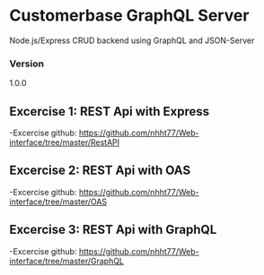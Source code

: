 # Customerbase GraphQL Server

Node.js/Express CRUD backend using GraphQL and JSON-Server

### Version
1.0.0

## Excercise 1: REST Api with Express

-Excercise github: https://github.com/nhht77/Web-interface/tree/master/RestAPI

## Excercise 2: REST Api with OAS

-Excercise github: https://github.com/nhht77/Web-interface/tree/master/OAS

## Excercise 3: REST Api with GraphQL

-Excercise github: https://github.com/nhht77/Web-interface/tree/master/GraphQL

